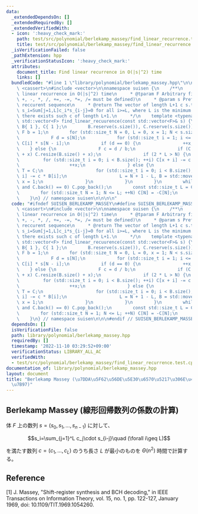 ```yaml
---
data:
  _extendedDependsOn: []
  _extendedRequiredBy: []
  _extendedVerifiedWith:
  - icon: ':heavy_check_mark:'
    path: test/src/polynomial/berlekamp_massey/find_linear_recurrence.test.cpp
    title: test/src/polynomial/berlekamp_massey/find_linear_recurrence.test.cpp
  _isVerificationFailed: false
  _pathExtension: hpp
  _verificationStatusIcon: ':heavy_check_mark:'
  attributes:
    document_title: Find linear recurrence in O(|s|^2) time
    links: []
  bundledCode: "#line 1 \"library/polynomial/berlekamp_massey.hpp\"\n\n\n\n#include\
    \ <cassert>\n#include <vector>\n\nnamespace suisen {\n    /**\n     * @brief Find\
    \ linear recurrence in O(|s|^2) time\n     * @tparam F Arbitrary field (operator\
    \ +, -, *, /, +=, -=, *=, /= must be defined)\n     * @param s Prefix of a linearly\
    \ reccurent sequence\n     * @return The vector of length L+1 c s.t. c_0=1 and\
    \ s_i=Sum[j=1,L]c_i*s_{i-j}=0 for all i>=L, where L is the minimum integer s.t.\
    \ there exists such c of length L+1.\n     */\n    template <typename F>\n   \
    \ std::vector<F> find_linear_recuurence(const std::vector<F>& s) {\n        std::vector<F>\
    \ B{ 1 }, C{ 1 };\n        B.reserve(s.size()), C.reserve(s.size());\n       \
    \ F b = 1;\n        for (std::size_t N = 0, L = 0, x = 1; N < s.size(); ++N) {\n\
    \            F d = s[N];\n            for (std::size_t i = 1; i <= L; ++i) d +=\
    \ C[i] * s[N - i];\n            if (d == 0) {\n                ++x;\n        \
    \    } else {\n                F c = d / b;\n                if (C.size() < B.size()\
    \ + x) C.resize(B.size() + x);\n                if (2 * L > N) {\n           \
    \         for (std::size_t i = 0; i < B.size(); ++i) C[x + i] -= c * B[i];\n \
    \                   ++x;\n                } else {\n                    std::vector<F>\
    \ T = C;\n                    for (std::size_t i = 0; i < B.size(); ++i) C[x +\
    \ i] -= c * B[i];\n                    L = N + 1 - L, B = std::move(T), b = d,\
    \ x = 1;\n                }\n            }\n        }\n        while (C.size()\
    \ and C.back() == 0) C.pop_back();\n        const std::size_t L = C.size() - 1;\n\
    \        for (std::size_t N = 1; N <= L; ++N) C[N] = -C[N];\n        return C;\n\
    \    }\n} // namespace suisen\n\n\n\n"
  code: "#ifndef SUISEN_BERLEKAMP_MASSEY\n#define SUISEN_BERLEKAMP_MASSEY\n\n#include\
    \ <cassert>\n#include <vector>\n\nnamespace suisen {\n    /**\n     * @brief Find\
    \ linear recurrence in O(|s|^2) time\n     * @tparam F Arbitrary field (operator\
    \ +, -, *, /, +=, -=, *=, /= must be defined)\n     * @param s Prefix of a linearly\
    \ reccurent sequence\n     * @return The vector of length L+1 c s.t. c_0=1 and\
    \ s_i=Sum[j=1,L]c_i*s_{i-j}=0 for all i>=L, where L is the minimum integer s.t.\
    \ there exists such c of length L+1.\n     */\n    template <typename F>\n   \
    \ std::vector<F> find_linear_recuurence(const std::vector<F>& s) {\n        std::vector<F>\
    \ B{ 1 }, C{ 1 };\n        B.reserve(s.size()), C.reserve(s.size());\n       \
    \ F b = 1;\n        for (std::size_t N = 0, L = 0, x = 1; N < s.size(); ++N) {\n\
    \            F d = s[N];\n            for (std::size_t i = 1; i <= L; ++i) d +=\
    \ C[i] * s[N - i];\n            if (d == 0) {\n                ++x;\n        \
    \    } else {\n                F c = d / b;\n                if (C.size() < B.size()\
    \ + x) C.resize(B.size() + x);\n                if (2 * L > N) {\n           \
    \         for (std::size_t i = 0; i < B.size(); ++i) C[x + i] -= c * B[i];\n \
    \                   ++x;\n                } else {\n                    std::vector<F>\
    \ T = C;\n                    for (std::size_t i = 0; i < B.size(); ++i) C[x +\
    \ i] -= c * B[i];\n                    L = N + 1 - L, B = std::move(T), b = d,\
    \ x = 1;\n                }\n            }\n        }\n        while (C.size()\
    \ and C.back() == 0) C.pop_back();\n        const std::size_t L = C.size() - 1;\n\
    \        for (std::size_t N = 1; N <= L; ++N) C[N] = -C[N];\n        return C;\n\
    \    }\n} // namespace suisen\n\n\n#endif // SUISEN_BERLEKAMP_MASSEY\n"
  dependsOn: []
  isVerificationFile: false
  path: library/polynomial/berlekamp_massey.hpp
  requiredBy: []
  timestamp: '2022-11-10 03:29:52+09:00'
  verificationStatus: LIBRARY_ALL_AC
  verifiedWith:
  - test/src/polynomial/berlekamp_massey/find_linear_recurrence.test.cpp
documentation_of: library/polynomial/berlekamp_massey.hpp
layout: document
title: "Berlekamp Massey (\u7DDA\u5F62\u56DE\u5E30\u6570\u5217\u306E\u4FC2\u6570\u8A08\
  \u7B97)"
---
```

## Berlekamp Massey (線形回帰数列の係数の計算)

体 $F$ 上の数列 $s=(s_0,s_1,\ldots,s_{n-1})$ に対して、

$$s_i=\sum_{j=1}^L c_j\cdot s_{i-j}\quad (\forall i\geq L)$$

を満たす数列 $c=(c_1,\ldots,c_L)$ のうち長さ $L$ が最小のものを $\Theta(n ^ 2)$ 時間で計算する。

## Reference

[1] J. Massey, "Shift-register synthesis and BCH decoding," in IEEE Transactions on Information Theory, vol. 15, no. 1, pp. 122-127, January 1969, doi: 10.1109/TIT.1969.1054260.
